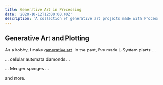 ```yaml
---
title: Generative Art in Processing
date: '2020-10-12T12:00:00.00Z'
description: 'A collection of generative art projects made with Processing in Java, Javascript and Python'
---
```


## Generative Art and Plotting

As a hobby, I make [generative art](https://en.wikipedia.org/wiki/Generative_art). In the past, I've made L-System plants ...

... cellular automata diamonds ...

... Menger sponges ...

and more.

